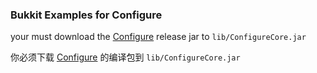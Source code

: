 ### Bukkit Examples for Configure

your must download the [Configure](https://github.com/lintx/bukkitapi-ConfigureCore) release jar to `lib/ConfigureCore.jar`

你必须下载 [Configure](https://github.com/lintx/bukkitapi-ConfigureCore) 的编译包到 `lib/ConfigureCore.jar`


